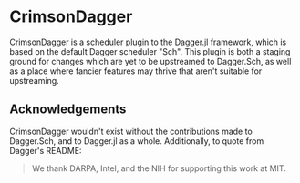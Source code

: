# CrimsonDagger

CrimsonDagger is a scheduler plugin to the Dagger.jl framework, which is based
on the default Dagger scheduler "Sch". This plugin is both a staging ground for
changes which are yet to be upstreamed to Dagger.Sch, as well as a place where
fancier features may thrive that aren't suitable for upstreaming.

## Acknowledgements

CrimsonDagger wouldn't exist without the contributions made to Dagger.Sch, and
to Dagger.jl as a whole. Additionally, to quote from Dagger's README:

> We thank DARPA, Intel, and the NIH for supporting this work at MIT.
